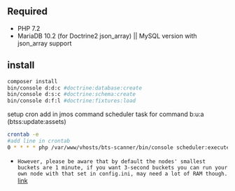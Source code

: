 ## Required
- PHP 7.2
- MariaDB 10.2 (for Doctrine2 json_array) || MySQL version with json_array support

## install
```bash
composer install
bin/console d:d:c #doctrine:database:create
bin/console d:s:c #doctrine:schema:create
bin/console d:f:l #doctrine:fixtures:load
```
setup cron
add in jmos command scheduler task for command b:u:a (btss:update:assets)
```bash
crontab -e
#add line in crontab
0 * * * * php /var/www/vhosts/bts-scanner/bin/console scheduler:execute -vvv > /var/www/vhosts/bts-scanner/var/log/cron.log
```

 - `However, please be aware that by default the nodes' smallest buckets are 1 minute, if you want 3-second buckets you can run your own node with that set in config.ini, may need a lot of RAM though.` [link][1]

[1]: https://github.com/bitshares/bitshares-core/issues/552
